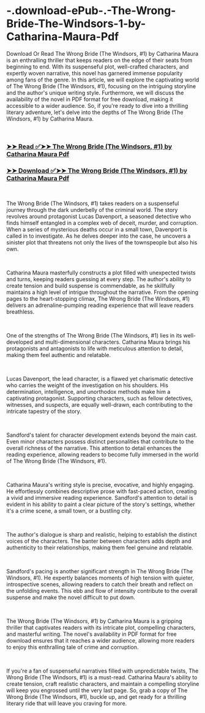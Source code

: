 # -.download-ePub-.-The-Wrong-Bride-The-Windsors-1-by-Catharina-Maura-Pdf
<p>Download Or Read The Wrong Bride (The Windsors, #1) by Catharina Maura is an enthralling thriller that keeps readers on the edge of their seats from beginning to end. With its suspenseful plot, well-crafted characters, and expertly woven narrative, this novel has garnered immense popularity among fans of the genre. In this article, we will explore the captivating world of The Wrong Bride (The Windsors, #1), focusing on the intriguing storyline and the author's unique writing style. Furthermore, we will discuss the availability of the novel in PDF format for free download, making it accessible to a wider audience. So, if you're ready to dive into a thrilling literary adventure, let's delve into the depths of The Wrong Bride (The Windsors, #1) by Catharina Maura.</p>
<p>&nbsp;</p>

### [➤➤ Read ✅➤➤ The Wrong Bride (The Windsors, #1) by Catharina Maura Pdf](https://pdfworldnow.com/?book=62316382)

### [➤➤ Download ✅➤➤ The Wrong Bride (The Windsors, #1) by Catharina Maura Pdf](https://pdfworldnow.com/?book=62316382)

<p>&nbsp;</p>
<p>The Wrong Bride (The Windsors, #1) takes readers on a suspenseful journey through the dark underbelly of the criminal world. The story revolves around protagonist Lucas Davenport, a seasoned detective who finds himself entangled in a complex web of deceit, murder, and corruption. When a series of mysterious deaths occur in a small town, Davenport is called in to investigate. As he delves deeper into the case, he uncovers a sinister plot that threatens not only the lives of the townspeople but also his own.</p>
<p>&nbsp;</p>
<p>Catharina Maura masterfully constructs a plot filled with unexpected twists and turns, keeping readers guessing at every step. The author's ability to create tension and build suspense is commendable, as he skillfully maintains a high level of intrigue throughout the narrative. From the opening pages to the heart-stopping climax, The Wrong Bride (The Windsors, #1) delivers an adrenaline-pumping reading experience that will leave readers breathless.</p>
<p>&nbsp;</p>
<p>One of the strengths of The Wrong Bride (The Windsors, #1) lies in its well-developed and multi-dimensional characters. Catharina Maura brings his protagonists and antagonists to life with meticulous attention to detail, making them feel authentic and relatable.</p>
<p>&nbsp;</p>
<p>Lucas Davenport, the lead character, is a flawed yet charismatic detective who carries the weight of the investigation on his shoulders. His determination, intelligence, and unorthodox methods make him a captivating protagonist. Supporting characters, such as fellow detectives, witnesses, and suspects, are equally well-drawn, each contributing to the intricate tapestry of the story.</p>
<p>&nbsp;</p>
<p>Sandford's talent for character development extends beyond the main cast. Even minor characters possess distinct personalities that contribute to the overall richness of the narrative. This attention to detail enhances the reading experience, allowing readers to become fully immersed in the world of The Wrong Bride (The Windsors, #1).</p>
<p>&nbsp;</p>
<p>Catharina Maura's writing style is precise, evocative, and highly engaging. He effortlessly combines descriptive prose with fast-paced action, creating a vivid and immersive reading experience. Sandford's attention to detail is evident in his ability to paint a clear picture of the story's settings, whether it's a crime scene, a small town, or a bustling city.</p>
<p>&nbsp;</p>
<p>The author's dialogue is sharp and realistic, helping to establish the distinct voices of the characters. The banter between characters adds depth and authenticity to their relationships, making them feel genuine and relatable.</p>
<p>&nbsp;</p>
<p>Sandford's pacing is another significant strength in The Wrong Bride (The Windsors, #1). He expertly balances moments of high tension with quieter, introspective scenes, allowing readers to catch their breath and reflect on the unfolding events. This ebb and flow of intensity contribute to the overall suspense and make the novel difficult to put down.</p>
<p>&nbsp;</p>
<p>The Wrong Bride (The Windsors, #1) by Catharina Maura is a gripping thriller that captivates readers with its intricate plot, compelling characters, and masterful writing. The novel's availability in PDF format for free download ensures that it reaches a wider audience, allowing more readers to enjoy this enthralling tale of crime and corruption.</p>
<p>&nbsp;</p>
<p>If you're a fan of suspenseful narratives filled with unpredictable twists, The Wrong Bride (The Windsors, #1) is a must-read. Catharina Maura's ability to create tension, craft realistic characters, and maintain a compelling storyline will keep you engrossed until the very last page. So, grab a copy of The Wrong Bride (The Windsors, #1), buckle up, and get ready for a thrilling literary ride that will leave you craving for more.</p>
<p>&nbsp;</p>

